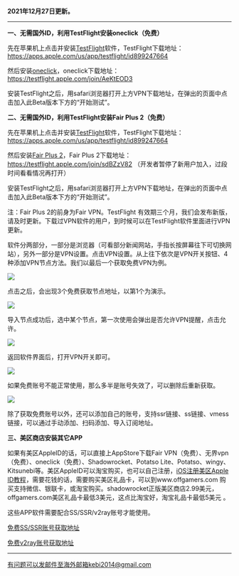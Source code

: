 **2021年12月27日更新。**

***

**一、无需国外ID，利用TestFlight安装oneclick（免费）**

先在苹果机上点击并安装[TestFlight](https://apps.apple.com/us/app/testflight/id899247664)软件，TestFlight下载地址：https://apps.apple.com/us/app/testflight/id899247664

然后安装[oneclick](https://testflight.apple.com/join/AeKtEOD3)，oneclick下载地址：https://testflight.apple.com/join/AeKtEOD3

安装TestFlight之后，用safari浏览器打开上方VPN下载地址，在弹出的页面中点击加入此Beta版本下方的“开始测试”。


**二、无需国外ID，利用TestFlight安装Fair Plus 2（免费）**

先在苹果机上点击并安装[TestFlight](https://apps.apple.com/us/app/testflight/id899247664)软件，TestFlight下载地址：https://apps.apple.com/us/app/testflight/id899247664

然后安装[Fair Plus 2](https://testflight.apple.com/join/sdBZzV82)，Fair Plus 2下载地址：https://testflight.apple.com/join/sdBZzV82 （开发者暂停了新用户加入，过段时间看看情况再打开）

安装TestFlight之后，用safari浏览器打开上方VPN下载地址，在弹出的页面中点击加入此Beta版本下方的“开始测试”。

注：Fair Plus 2的前身为Fair VPN。TestFlight 有效期三个月，我们会发布新版，请及时更新。下载过VPN软件的用户，到时候可以在TestFlight软件里面进行VPN更新。

软件分两部分，一部分是浏览器（可看部分新闻网站，手指长按屏幕往下可切换网站），另外一部分是VPN设置。点击VPN设置。从上往下依次是VPN开关按钮、4种添加VPN节点方法。我们以最后一个获取免费VPN为例。

![](https://cdn.jsdelivr.net/gh/Alvin9999/pac2/fairvpn/fairvpn2.jpg)

点击之后，会出现3个免费获取节点地址，以第1个为演示。

![](https://cdn.jsdelivr.net/gh/Alvin9999/pac2/fairvpn/fairvpn3.jpg)

导入节点成功后，选中某个节点，第一次使用会弹出是否允许VPN提醒，点击允许。

![](https://cdn.jsdelivr.net/gh/Alvin9999/pac2/fairvpn/fairvpn4.jpg)

返回软件界面后，打开VPN开关即可。

![](https://cdn.jsdelivr.net/gh/Alvin9999/pac2/fairvpn/fairvpn5.jpg)

如果免费账号不能正常使用，那么多半是账号失效了，可以删除后重新获取。

![](https://cdn.jsdelivr.net/gh/Alvin9999/pac2/softimag/iosfv1.PNG)

除了获取免费账号以外，还可以添加自己的账号，支持ssr链接、ss链接、vmess链接，可以通过手动添加、扫码添加、导入订阅地址。


**三、美区商店安装其它APP**

如果有美区AppleID的话，可以直接上AppStore下载Fair VPN（免费）、无界vpn（免费）、oneclick（免费）、Shadowrocket、Potatso Lite、Potatso、wingy、Kitsunebi等。美区AppleID可以淘宝购买，也可以自己注册，[iOS注册美区Apple ID教程](https://github.com/Alvin9999/new-pac/wiki/iOS%E6%B3%A8%E5%86%8C%E7%BE%8E%E5%8C%BAApple-ID%E6%95%99%E7%A8%8B)，需要花钱的话，需要购买美区礼品卡，可以到www.offgamers.com 购买支持微信、银联卡，或淘宝购买。shadowrocket正版美区商店2.99美元，offgamers.com美区礼品卡最低3美元，这点比淘宝好，淘宝礼品卡最低5美元 。

这些APP软件需要配合SS/SSR/v2ray账号才能使用。

[免费SS/SSR账号获取地址](https://github.com/Alvin9999/new-pac/wiki/ss%E5%85%8D%E8%B4%B9%E8%B4%A6%E5%8F%B7)

[免费v2ray账号获取地址](https://github.com/Alvin9999/new-pac/wiki/v2ray%E5%85%8D%E8%B4%B9%E8%B4%A6%E5%8F%B7)

***


有问题可以发邮件至海外邮箱kebi2014@gmail.com

